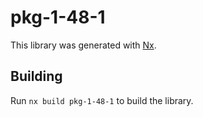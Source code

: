 # pkg-1-48-1

This library was generated with [Nx](https://nx.dev).

## Building

Run `nx build pkg-1-48-1` to build the library.
